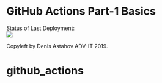 # GitHub Actions Part-1 Basics


Status of Last Deployment:<br>
<img src="https://github.com/adv-it/github-actions-part1-basics/workflows/My-GitHubActions-Basics/badge.svg?branch=master"><br>


Copyleft by Denis Astahov ADV-IT 2019.
# github_actions
